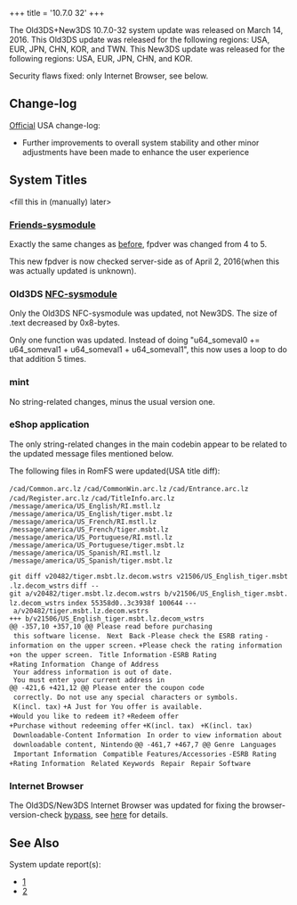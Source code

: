+++
title = '10.7.0 32'
+++

The Old3DS+New3DS 10.7.0-32 system update was released on March 14,
2016. This Old3DS update was released for the following regions: USA,
EUR, JPN, CHN, KOR, and TWN. This New3DS update was released for the
following regions: USA, EUR, JPN, CHN, and KOR.

Security flaws fixed: only Internet Browser, see below.

## Change-log

[Official](http://en-americas-support.nintendo.com/app/answers/detail/a_id/667/p/430/c/267)
USA change-log:

- Further improvements to overall system stability and other minor
  adjustments have been made to enhance the user experience

## System Titles

\<fill this in (manually) later\>

### [Friends-sysmodule](Friend_Services "wikilink")

Exactly the same changes as [before](10.5.0-30 "wikilink"), fpdver was
changed from 4 to 5.

This new fpdver is now checked server-side as of April 2, 2016(when this
was actually updated is unknown).

### Old3DS [NFC-sysmodule](NFC_Services "wikilink")

Only the Old3DS NFC-sysmodule was updated, not New3DS. The size of .text
decreased by 0x8-bytes.

Only one function was updated. Instead of doing "u64_someval0 +=
u64_someval1 + u64_someval1 + u64_someval1", this now uses a loop to do
that addition 5 times.

### mint

No string-related changes, minus the usual version one.

### eShop application

The only string-related changes in the main codebin appear to be related
to the updated message files mentioned below.

The following files in RomFS were updated(USA title diff):

`/cad/Common.arc.lz`
`/cad/CommonWin.arc.lz`
`/cad/Entrance.arc.lz`
`/cad/Register.arc.lz`
`/cad/TitleInfo.arc.lz`
`/message/america/US_English/RI.mstl.lz`
`/message/america/US_English/tiger.msbt.lz`
`/message/america/US_French/RI.mstl.lz`
`/message/america/US_French/tiger.msbt.lz`
`/message/america/US_Portuguese/RI.mstl.lz`
`/message/america/US_Portuguese/tiger.msbt.lz`
`/message/america/US_Spanish/RI.mstl.lz`
`/message/america/US_Spanish/tiger.msbt.lz`

`git diff v20482/tiger.msbt.lz.decom.wstrs v21506/US_English_tiger.msbt.lz.decom_wstrs`
`diff --git a/v20482/tiger.msbt.lz.decom.wstrs b/v21506/US_English_tiger.msbt.lz.decom_wstrs`
`index 55358d0..3c3938f 100644`
`--- a/v20482/tiger.msbt.lz.decom.wstrs`
`+++ b/v21506/US_English_tiger.msbt.lz.decom_wstrs`
`@@ -357,10 +357,10 @@ Please read before purchasing`
` this software license.`
` Next`
` Back`
`-Please check the ESRB rating`
`-information on the upper screen.`
`+Please check the rating information`
`+on the upper screen.`
` Title Information`
`-ESRB Rating`
`+Rating Information`
` Change of Address`
` Your address information is out of date.`
` You must enter your current address in`
`@@ -421,6 +421,12 @@ Please enter the coupon code`
` correctly. Do not use any special`
` characters or symbols.`
` K(incl. tax)`
`+A Just for You offer is available.`
`+Would you like to redeem it?`
`+Redeem offer`
`+Purchase without redeeming offer`
`+K(incl. tax) `
`+K(incl. tax) `
` Downloadable-Content Information`
` In order to view information about`
` downloadable content, Nintendo`
`@@ -461,7 +467,7 @@ Genre`
` Languages`
` Important Information`
` Compatible Features/Accessories`
`-ESRB Rating`
`+Rating Information`
` Related Keywords`
` Repair`
` Repair Software`

### Internet Browser

The Old3DS/New3DS Internet Browser was updated for fixing the
browser-version-check [bypass](3DS_Userland_Flaws "wikilink"), see
[here](Internet_Browser "wikilink") for details.

## See Also

System update report(s):

- [1](https://yls8.mtheall.com/ninupdates/reports.php?date=03-14-16_08-00-49&sys=ctr)
- [2](https://yls8.mtheall.com/ninupdates/reports.php?date=03-14-16_08-00-58&sys=ktr)